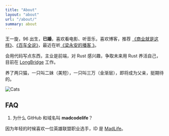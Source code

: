 ```yaml
---
title: "About"
layout: "about"
url: "/about/"
summary: about
---
```


王一旋，96 出生，**已婚**，喜欢看电影、听音乐，喜欢博客，推荐 [《商业就是这样》](https://podcasts.apple.com/cn/podcast/%E5%95%86%E4%B8%9A%E5%B0%B1%E6%98%AF%E8%BF%99%E6%A0%B7/id1552904790 "商业就是这样")、[《百车全说》](https://podcasts.apple.com/cn/podcast/%E7%99%BE%E8%BD%A6%E5%85%A8%E8%AF%B4%E4%B8%A8%E5%88%AB%E4%BA%BA%E7%A0%94%E7%A9%B6%E8%BD%A6-%E8%80%8C%E6%88%91%E7%A0%94%E7%A9%B6%E4%BD%A0/id1330872827 "百车全说")，最近在听[《梁永安的播客
》](https://podcasts.apple.com/cn/podcast/%E6%A2%81%E6%B0%B8%E5%AE%89%E7%9A%84%E6%92%AD%E5%AE%A2/id1611482051 "梁永安的播客
")。

会用代码写点东西，主业是前端，对 Rust 感兴趣，争取未来用 Rust 养活自己，目前在 [LongBridge](https://longbridgeapp.com/ "LongBridge") 工作。

养了两只猫，一只叫二妹（美短），一只叫三万（金渐层），即将成为父亲，挺期待的。

![Cats](https://res.cloudinary.com/dspnhl2nc/image/upload/v1678201859/cats_akytla.jpg "二妹和三万")

## FAQ
1. 为什么 GitHub 和域名叫 **madcodelife**？

因为年轻的时候喜欢一位英雄联盟职业选手，ID 是 [MadLife](https://zh.wikipedia.org/wiki/%E6%B4%AA%E7%8F%89%E7%BB%AE)。
